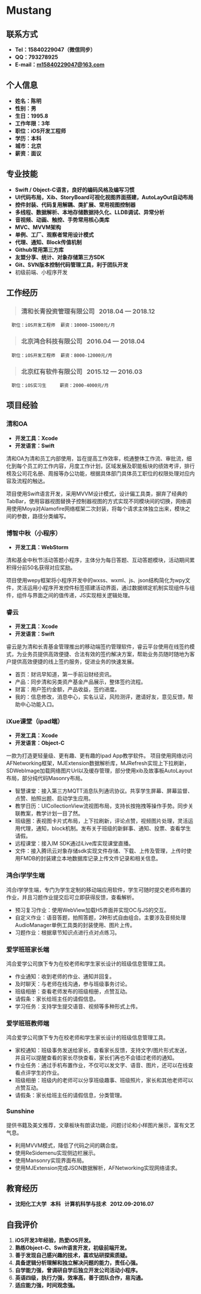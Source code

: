 # Mustang

## 联系方式
* **Tel：15840229047（微信同步）**
* **QQ：793278925**
* **E-mail：m15840229047@163.com**

## 个人信息
* **姓名：陈明**
* **性别：男**
* **生日：1995.8**
* **工作年限：3年**
* **职位：iOS开发工程师**
* **学历：本科**
* **城市：北京**
* **薪资：面议**

## 专业技能
* **Swift / Object-C语言，良好的编码风格及编写习惯**
* **UI代码布局，Xib、StoryBoard可视化视图界面搭建，AutoLayOut自动布局**
* **控件封装、代码复用解耦、类扩展、常用视图控制器**
* **多线程、数据解析、本地存储数据持久化、LLDB调试、异常分析**
* **音视频、动画、触控、手势常用核心类库**
* **MVC、MVVM架构**
* **单例、工厂、观察者常用设计模式**
* **代理、通知、Block传值机制**
* **Github常用第三方库**
* **友盟分享、统计、对象存储第三方SDK**
* **Git、SVN版本控制代码管理工具，利于团队开发**
* 初级前端、小程序开发   



## 工作经历 
>### 清和长青投资管理有限公司 &nbsp; 2018.04 — 2018.12 

      职位：iOS开发工程师  薪资：10000-15000元/月

>### 北京鸿合科技有限公司 &nbsp; 2016.04 — 2018.04 

      职位：iOS开发工程师  薪资：8000-12000元/月

>### 北京红有软件有限公司 &nbsp; 2015.12 — 2016.03

      职位：iOS实习生     薪资：2000-4000元/月


## 项目经验
### 清和OA
* **开发工具：Xcode**
* **开发语言：Swift**

清和OA为清和员工内部使用，旨在提高工作效率，梳通整体工作流、审批流，细化到每个员工的工作内容，月度工作计划，区域发展及职能板块的绩效考评，排行榜及公司花名册、周报等办公功能，根据具体部门具体员工职位的权限处理对应内容及流程的触达。

项目使用Swift语言开发，采用MVVM设计模式，设计偏工具类，摒弃了经典的TabBar，使用容器视图替换子控制器视图的方式实现不同模块间的切换，网络调用使用Moya对Alamofire网络框架二次封装，将每个请求主体独立出来，模块之间的参数，路径分类编写。

### 博智中秋（小程序）
* **开发工具：WebStorm**

清和基金中秋节活动答题小程序，主体分为每日答题、互动答题模块，活动期间累积得分前50名获得对应奖励。

项目使用wepy框架将小程序开发中的wxss、wxml、js、json结构简化为wpy文件，灵活运用小程序开发控件标签搭建活动界面，通过数据绑定机制实现组件与组件，组件与界面之间的值传递，JS实现相关逻辑处理。

### 睿云
* **开发工具：Xcode**
* **开发语言：Swift**

睿云是为清和长青基金管理推出的移动端签约管理软件，睿云平台使用在线签约模式，为业务员提供高效便捷、合法有效的签约解决方案，帮助业务员随时随地为客户提供高效便捷的线上签约服务，促进业务的快速发展。 

- 首页：财讯早知道，第一手前沿财经资讯。
- 产品：同步清和另类资产基金产品展示，整体签约流程。
- 财富：用户签约金额，产品收益，签约进度。
- 我的：信息修改，消息中心，实名认证，风险测评，邀请好友，意见反馈，帮助中心功能入口。

### iXue课堂（ipad端）
* **开发工具：Xcode**
* **开发语言：Object-C**

一款为打造更轻量级、更有趣、更有趣的ipad App教学软件。
项目使用网络访问AFNetworking框架，MJExtension数据解析库，MJRefresh实现上下拉刷新，SDWebImage加载网络图片Url以及缓存管理，部分使用xib及故事板AutoLayout布局，部分纯代码Masonry布局。

- 智慧课堂：接入第三方MQTT消息队列通讯协议。共享学生屏幕、屏幕监督、点赞、拍照出题、启动学生应用。
- 教学日历：UICollectionView流视图布局，支持长按拖拽等操作手势。同步关联教案，教学计划一目了然。
- 班级圈：表视图卡片式布局，上下拉刷新，评论点赞，视频图片处理，灵活运用代理，通知，block机制。发布关于班级的新鲜事、通知、投票、查看学生请假。
- 远程课堂：接入IM SDK通过iLive库实现课堂直播。
- 文件：接入腾讯云对象存储sdk实现文件存储、下载、上传及管理，上传时使用FMDB的封装建立本地数据库记录上传文件记录和相关信息。

### 鸿合i学学生端
鸿合i学学生端，专门为学生定制的移动端应用软件，学生可随时提交老师布置的作业，并且习题作业提交后可立即获得反馈，查看解析。

- 预习复习作业：使用WebView加载H5界面并实现OC与JS的交互。
- 自定义作业：语音答题，拍照答题，2种形式自由组合。主要涉及音频处理AudioManager单例工具类的封装使用、图片上传。
- 习题作业：根据章节知识点进行点对点练习。

### 爱学班班家长端
鸿合爱学公司旗下专为在校老师和学生家长设计的班级信息管理工具。

- 作业通知：收到老师的作业、通知并回复。
- 及时聊天：与老师在线沟通，参与班级事务讨论。
- 班级相册：查看老师发布的班级相册，点赞互动。
- 请假条：家长给班主任的请假信息。
- 学习任务：支持学生提交语音、视频等多种形式上传。

### 爱学班班教师端
鸿合爱学公司旗下专为在校老师和学生家长设计的班级信息管理工具。

- 家校通知：班级事务发送给家长，查看家长反馈，支持文字/图片形式发送，并且可以提醒查看的家长尽快查看，家长们再也不会错过老师的通知。
- 作业任务：通过手机布置作业，不仅可以发文字、语音、图片，还可以在线查看点评学生的作业。
- 班级相册：班级内的老师可以分享班级趣事、班级照片，家长和其他老师可以点赞互动。
- 请假条：家长给班主任的请假信息，分类管理。

### Sunshine
提供书籍及美文推荐，文章板块有朗读功能，问题讨论和小样图片展示，富有文艺气息。

- 利用MVVM模式，降低了代码之间的耦合度。
- 使用ReSidemenu实现侧边栏展示。
- 使用Mansonry实现界面布局。
- 使用MJExtension完成JSON数据解析，AFNetworking实现网络请求。

## 教育经历
* **沈阳化工大学 &nbsp; 本科 &nbsp; 计算机科学与技术 &nbsp;  2012.09-2016.07**

## 自我评价
1. **iOS开发3年经验，热爱iOS开发。**
2. **熟练Object-C、Swift语言开发，初级前端开发。**
3. **善于发现自己感兴趣的技术，喜欢钻研探索质疑。**
4. **具备逻辑分析理解和独立解决问题的能力，责任心强。**
5. **自学能力强，曾调研自学后独立开发公司活动小程序。**
6. **英语四级，执行力强，效率高，善于团队合作，易沟通。**
7. **适应能力强，时间观念强。**
